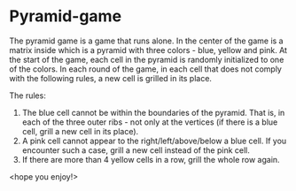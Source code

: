 # Pyramid-game
The pyramid game is a game that runs alone.
In the center of the game is a matrix inside which is a pyramid with three colors - blue, yellow and pink.
At the start of the game, each cell in the pyramid is randomly initialized to one of the colors.
In each round of the game, in each cell that does not comply with the following rules, a new cell is grilled in its place.

The rules:
1. The blue cell cannot be within the boundaries of the pyramid. That is, in each of the three outer ribs - not only at the vertices (if there is a blue cell, grill a new cell in its place).
2. A pink cell cannot appear to the right/left/above/below a blue cell. If you encounter such a case, grill a new cell instead of the pink cell.
3. If there are more than 4 yellow cells in a row, grill the whole row again.

<hope you enjoy!>
